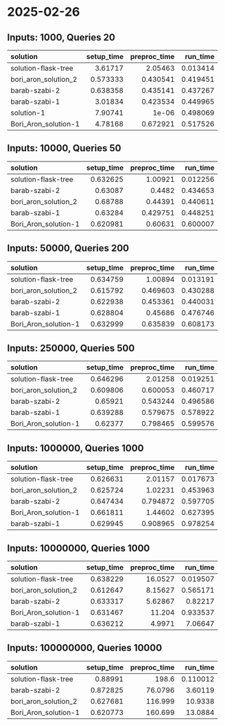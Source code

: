 # 2025-02-26

## Inputs: 1000, Queries 20

| solution             |   setup_time |   preproc_time |   run_time |
|:---------------------|-------------:|---------------:|-----------:|
| solution-flask-tree  |     3.61717  |       2.05463  |   0.013414 |
| bori_aron_solution_2 |     0.573333 |       0.430541 |   0.419451 |
| barab-szabi-2        |     0.638358 |       0.435141 |   0.437267 |
| barab-szabi-1        |     3.01834  |       0.423534 |   0.449965 |
| solution-1           |     7.90741  |       1e-06    |   0.498069 |
| Bori_Aron_solution-1 |     4.78168  |       0.672921 |   0.517526 |

## Inputs: 10000, Queries 50

| solution             |   setup_time |   preproc_time |   run_time |
|:---------------------|-------------:|---------------:|-----------:|
| solution-flask-tree  |     0.632625 |       1.00921  |   0.012256 |
| barab-szabi-2        |     0.63087  |       0.4482   |   0.434653 |
| bori_aron_solution_2 |     0.68788  |       0.44391  |   0.440611 |
| barab-szabi-1        |     0.63284  |       0.429751 |   0.448251 |
| Bori_Aron_solution-1 |     0.620981 |       0.60631  |   0.600007 |

## Inputs: 50000, Queries 200

| solution             |   setup_time |   preproc_time |   run_time |
|:---------------------|-------------:|---------------:|-----------:|
| solution-flask-tree  |     0.634759 |       1.00894  |   0.013191 |
| bori_aron_solution_2 |     0.615792 |       0.469603 |   0.430288 |
| barab-szabi-2        |     0.622938 |       0.453361 |   0.440031 |
| barab-szabi-1        |     0.628804 |       0.45686  |   0.476746 |
| Bori_Aron_solution-1 |     0.632999 |       0.635839 |   0.608173 |

## Inputs: 250000, Queries 500

| solution             |   setup_time |   preproc_time |   run_time |
|:---------------------|-------------:|---------------:|-----------:|
| solution-flask-tree  |     0.646296 |       2.01258  |   0.019251 |
| bori_aron_solution_2 |     0.609806 |       0.600053 |   0.460717 |
| barab-szabi-2        |     0.65921  |       0.543244 |   0.496586 |
| barab-szabi-1        |     0.639288 |       0.579675 |   0.578922 |
| Bori_Aron_solution-1 |     0.62377  |       0.798465 |   0.599576 |

## Inputs: 1000000, Queries 1000

| solution             |   setup_time |   preproc_time |   run_time |
|:---------------------|-------------:|---------------:|-----------:|
| solution-flask-tree  |     0.626631 |       2.01157  |   0.017673 |
| bori_aron_solution_2 |     0.625724 |       1.02231  |   0.453963 |
| barab-szabi-2        |     0.647434 |       0.794872 |   0.597705 |
| Bori_Aron_solution-1 |     0.661811 |       1.44602  |   0.627395 |
| barab-szabi-1        |     0.629945 |       0.908965 |   0.978254 |

## Inputs: 10000000, Queries 1000

| solution             |   setup_time |   preproc_time |   run_time |
|:---------------------|-------------:|---------------:|-----------:|
| solution-flask-tree  |     0.638229 |       16.0527  |   0.019507 |
| bori_aron_solution_2 |     0.612647 |        8.15627 |   0.565171 |
| barab-szabi-2        |     0.633317 |        5.62867 |   0.82217  |
| Bori_Aron_solution-1 |     0.631467 |       11.204   |   0.933537 |
| barab-szabi-1        |     0.636212 |        4.9971  |   7.06647  |

## Inputs: 100000000, Queries 10000

| solution             |   setup_time |   preproc_time |   run_time |
|:---------------------|-------------:|---------------:|-----------:|
| solution-flask-tree  |     0.88991  |       198.6    |   0.110012 |
| barab-szabi-2        |     0.872825 |        76.0796 |   3.60119  |
| bori_aron_solution_2 |     0.627681 |       116.999  |  10.9338   |
| Bori_Aron_solution-1 |     0.620773 |       160.699  |  13.0884   |